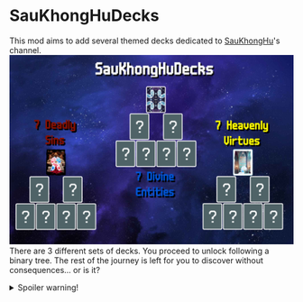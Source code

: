 # SauKhongHuDecks
This mod aims to add several themed decks dedicated to [SauKhongHu](https://youtube.com/@saukhonghu-16hp)'s channel.
![SauKhongHuDecks](https://raw.githubusercontent.com/HuyTheKiller/SauKhongHuDecks/refs/heads/main/assets/Infographic.png)
There are 3 different sets of decks. You proceed to unlock following a binary tree.
The rest of the journey is left for you to discover without consequences... or is it?
<details>
    <summary>Spoiler warning!</summary>

### Here is the list of decks for those who don't bother to self-spoiler:
    
| Divine Entity Decks  | Effect                                                                                                                                  |
|----------------------|-----------------------------------------------------------------------------------------------------------------------------------------|
| SauKhongHu Deck      | +1 hand size; Mime, Baron; beat Ante 16 to win                                                                                          |
| SauKhongNgoan Deck   | -1 discard, +1 hand; Eternal Oops! All 6s, Negative Eternal Obelisk                                                                     |
| Tsaunami Deck        | Apply Splash, retrigger all cards once for each additional Splash, allow Splash duplicates to appear                                    |
| Absolute Cinema Deck | +2 Joker slots, +8 hand size; Eternal Mime, Eternal Baron, Invisible; Overstock Plus; apply Plasma and Abandoned; beat Ante 32 to win   |
| Plot Hole Deck       | -3 hands, +1 discard, 2 Negative Eternal Oops! All 6s, Magic Trick, Ante -11, Glassify all cards before scoring, apply Erractic         |
| Sauphanim Deck       | Perishable Marble Joker; Tarot Merchant; empty deck; $1 per Enhanced card scored before removing enhancement; apply Plasma; no interest |
| Weeormhole Deck      | Wee Joker; played cards lose a rank when scored, destroy played 2s after scoring                                                        |

| Deadly Sin Decks   | Effect                                                                                                                                                            |
|--------------------|-------------------------------------------------------------------------------------------------------------------------------------------------------------------|
| Lusty Worm Deck    | If played hand contains a King and a Queen, create a Jack of the same parent suit and put it to hand [one hidden mechanic - find it out yourself]                 |
| Greedy Worm Deck   | When Blind is selected, all seals/enhancements become Gold Seal/Card, all Jokers become Rental, strip all Editions for $8 each; gain 2 Investment Tags every Ante |
| Gluttony Worm Deck | Magic Trick; when Boss Blind is defeated, each playing card has 1 in 6 chance to be eaten                                                                         |
| Slothful Worm Deck | -3 Joker slots, -1 consumable slot, -1 hand, -2 discards; unknown chance to drop Ante; beat Ante 7 to win                                                         |
| Wrathful Worm Deck | When Blind is selected, gain +3 hands and lose all discards; unknown chance to destroy all scoring cards for X2 Chips and Mult                                    |
| Envious Worm Deck  | Joker rarity is proportional to chance of being destroyed at end of round (excluding Common) [Cryptid rarity compatible - excluding Cursed]                       |
| Prideful Worm Deck | Aces and Kings in starting deck; destroy all other scoring ranks; when Blind is selected, destroy all Common and Uncommon Jokers                                  |

| Heavenly Virtue Decks | Effect                                                                                    |
|-----------------------|-------------------------------------------------------------------------------------------|
| Virgin Worm Deck      | Card Sharp; debuff all hand types except first hand of round until end of Ante            |
| Humble Worm Deck      | X0.5 Chips and Mult if played hand is a Straight or higher, otherwise X1.5 Chips and Mult |
| Diligent Worm Deck    | X3 Mult on final hand of round, otherwise X0.5 Mult                                       |
| Abstemious Worm Deck  | -1 Joker slot, -1 consumable slot; remove 2 random suits from starting deck               |
| Kind Worm Deck        | X2 deck size; after Play or Discard, always draw 5 cards                                  |
| Generous Worm Deck    | Credit Card; X3/X5 Mult when at least -$15/-$20 in debt                                   |
| Patient Worm Deck     | 1 in (3*Number of Jokers) chance for X3 Chips and Mult                                    |

v1.5.0 introduces the final boss of Deadly Sin Decks: Wormy Chaos.
This deck applies the alternative effect of a random Deadly Sin Deck every round.
After leaving the shop, a sound effect will play, indicating the change. Click on your deck to view the current chosen effect.
| Deadly Sin Decks   | Alternative effect                                                                                                                                                    |
|--------------------|-----------------------------------------------------------------------------------------------------------------------------------------------------------------------|
| Lusty Worm Deck    | If played hand contains a King and a Queen, create a Jack of the same parent suit and put it to hand [one hidden mechanic - find it out yourself]                     |
| Greedy Worm Deck   | When Blind is selected, all seals/enhancements become Gold Seal/Card, all Jokers become Rental, strip all Editions for $8 each; gain 1 Investment Tag at end of round |
| Gluttony Worm Deck | When Blind is defeated, each playing card has 1 in 6 chance to be eaten                                                                                               |
| Slothful Worm Deck | Unknown chance to drop Ante                                                                                                                                           |
| Wrathful Worm Deck | When Blind is selected, gain +3 hands and lose all discards; unknown chance to destroy all scoring cards for X2 Chips and Mult                                        |
| Envious Worm Deck  | Joker rarity is proportional to chance of being destroyed at end of round (excluding Common) [Cryptid rarity compatible - excluding Cursed]                           |
| Prideful Worm Deck | Destroy scoring non-Aces-or-Kings; apply debuff to a random non-debuffed Common or Uncommon Joker after every hand played                                             |

v1.5.1 introduces the final reward of Heavenly Virtue Decks: Omnipotent Worm.
This deck applies the alternative effect of a random Heavenly Virtue Deck every shop reroll.
After rerolling the shop, a sound effect will play, indicating the change. Click on your deck to view the current chosen effect.
| Heavenly Virtue Decks | Alternative Effect                                                                                                                                      |
|-----------------------|---------------------------------------------------------------------------------------------------------------------------------------------------------|
| Virgin Worm Deck      | Debuff all hand types except first hand of round until end of round                                                                                     |
| Humble Worm Deck      | X0.5 Chips and Mult if played hand is a Straight or higher, otherwise X1.5 Chips and Mult                                                               |
| Diligent Worm Deck    | X3 Mult on final hand of round, otherwise X0.5 Mult                                                                                                     |
| Abstemious Worm Deck  | If played hand contains more than 3 cards, debuff the 4th card onwards until end of round; gain X0.25 Mult per debuffed card this way in your full deck |
| Kind Worm Deck        | After Play or Discard, always draw 5 cards                                                                                                              |
| Generous Worm Deck    | X3/X5 Mult when having $5/$0 or less                                                                                                                    |
| Patient Worm Deck     | 1 in (3*Number of Jokers) chance for X3 Chips and Mult                                                                                                  |
  
</details>